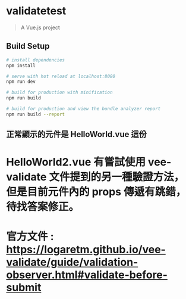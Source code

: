# validatetest

> A Vue.js project

## Build Setup

``` bash
# install dependencies
npm install

# serve with hot reload at localhost:8080
npm run dev

# build for production with minification
npm run build

# build for production and view the bundle analyzer report
npm run build --report
```

## 正常顯示的元件是 HelloWorld.vue 這份
# HelloWorld2.vue 有嘗試使用 vee-validate 文件提到的另一種驗證方法，但是目前元件內的 props 傳遞有跳錯，待找答案修正。
# 官方文件 : https://logaretm.github.io/vee-validate/guide/validation-observer.html#validate-before-submit
